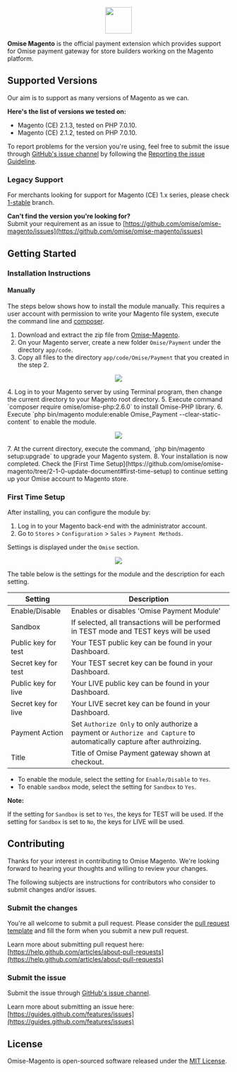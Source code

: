 <p align="center"><a href='https://www.omise.co'><img src='https://assets.omise.co/assets/omise-logo-ed530feda8c7bf8b0c990d5e4cf8080a0f23d406fa4049a523ae715252d0dc54.svg' height='60'></a></p>

**Omise Magento** is the official payment extension which provides support for Omise payment gateway for store builders working on the Magento platform.

## Supported Versions

Our aim is to support as many versions of Magento as we can.  

**Here's the list of versions we tested on:**
- Magento (CE) 2.1.3, tested on PHP 7.0.10.
- Magento (CE) 2.1.2, tested on PHP 7.0.10.

To report problems for the version you're using, feel free to submit the issue through [GitHub's issue channel](https://github.com/omise/omise-magento/issues) by following the [Reporting the issue Guideline](https://guides.github.com/activities/contributing-to-open-source/#contributing).

### Legacy Support

For merchants looking for support for Magento (CE) 1.x series, please check [1-stable](https://github.com/omise/omise-magento/tree/1-stable) branch.

**Can't find the version you're looking for?**  
Submit your requirement as an issue to [https://github.com/omise/omise-magento/issues](https://github.com/omise/omise-magento/issues)

## Getting Started

### Installation Instructions

#### Manually

The steps below shows how to install the module manually.
This requires a user account with permission to write your Magento file system, execute the command line and [composer](https://getcomposer.org).

1. Download and extract the zip file from [Omise-Magento](https://github.com/omise/omise-magento/archive/2-1-0.zip).
2. On your Magento server, create a new folder `Omise/Payment` under the directory `app/code`.
3. Copy all files to the directory `app/code/Omise/Payment` that you created in the step 2.
  <p align="center"><a alt="omise-magento-install-manual-01" href='https://cloud.githubusercontent.com/assets/2154669/21450750/247ec3b6-c92c-11e6-92d5-3c036568f20b.png'><img src='https://cloud.githubusercontent.com/assets/2154669/21450750/247ec3b6-c92c-11e6-92d5-3c036568f20b.png'></a></p>
4. Log in to your Magento server by using Terminal program, then change the current directory to your Magento root directory.
5. Execute command `composer require omise/omise-php:2.6.0` to install Omise-PHP library.
6. Execute `php bin/magento module:enable Omise_Payment --clear-static-content` to enable the module.
  <p align="center"><a alt="omise-magento-install-manual-03" href='https://cloud.githubusercontent.com/assets/2154669/21455545/a2c51e10-c953-11e6-88b6-3eff010860df.png'><img src='https://cloud.githubusercontent.com/assets/2154669/21455545/a2c51e10-c953-11e6-88b6-3eff010860df.png'></a></p>
7. At the current directory, execute the command, `php bin/magento setup:upgrade` to upgrade your Magento system.
8. Your installation is now completed. Check the [First Time Setup](https://github.com/omise/omise-magento/tree/2-1-0-update-document#first-time-setup) to continue setting up your Omise account to Magento store.

### First Time Setup

After installing, you can configure the module by:

1. Log in to your Magento back-end with the administrator account.
2. Go to `Stores` > `Configuration` > `Sales` > `Payment Methods`.

Settings is displayed under the `Omise` section.

<p align="center"><a alt="omise-magento-install-manual-04" href='https://cloud.githubusercontent.com/assets/2154669/21477670/9918e2b4-cb76-11e6-8b8d-74ec746b7812.png'><img src='https://cloud.githubusercontent.com/assets/2154669/21477670/9918e2b4-cb76-11e6-8b8d-74ec746b7812.png'></a></p>

The table below is the settings for the module and the description for each setting.

| Setting             | Description                                                                                                             |
| ------------------- | ----------------------------------------------------------------------------------------------------------------------- |
| Enable/Disable      | Enables or disables 'Omise Payment Module'                                                                              |
| Sandbox             | If selected, all transactions will be performed in TEST mode and TEST keys will be used                                 |
| Public key for test | Your TEST public key can be found in your Dashboard.                                                                    |
| Secret key for test | Your TEST secret key can be found in your Dashboard.                                                                    |
| Public key for live | Your LIVE public key can be found in your Dashboard.                                                                    |
| Secret key for live | Your LIVE secret key can be found in your Dashboard.                                                                    |
| Payment Action      | Set `Authorize Only` to only authorize a payment or `Authorize and Capture` to automatically capture after authroizing. |
| Title               | Title of Omise Payment gateway shown at checkout.                                                                       |

- To enable the module, select the setting for `Enable/Disable` to `Yes`.
- To enable `sandbox` mode, select the setting for `Sandbox` to `Yes`.

**Note:**

If the setting for `Sandbox` is set to `Yes`, the keys for TEST will be used. If the setting for `Sandbox` is set to `No`, the keys for LIVE will be used.

## Contributing

Thanks for your interest in contributing to Omise Magento. We're looking forward to hearing your thoughts and willing to review your changes.

The following subjects are instructions for contributors who consider to submit changes and/or issues.

### Submit the changes

You're all welcome to submit a pull request.
Please consider the [pull request template](https://github.com/omise/omise-magento/blob/2-1-0-update-document/.github/PULL_REQUEST_TEMPLATE.md) and fill the form when you submit a new pull request.

Learn more about submitting pull request here: [https://help.github.com/articles/about-pull-requests](https://help.github.com/articles/about-pull-requests)

### Submit the issue

Submit the issue through [GitHub's issue channel](https://github.com/omise/omise-magento/issues).

Learn more about submitting an issue here: [https://guides.github.com/features/issues](https://guides.github.com/features/issues)

## License
Omise-Magento is open-sourced software released under the [MIT License](https://opensource.org/licenses/MIT).
